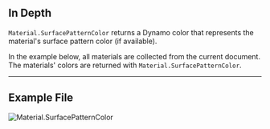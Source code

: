 ## In Depth
`Material.SurfacePatternColor` returns a Dynamo color that represents the material's surface pattern color (if available).

In the example below, all materials are collected from the current document. The materials' colors are returned with `Material.SurfacePatternColor`.
___
## Example File

![Material.SurfacePatternColor](./Revit.Elements.Material.SurfacePatternColor_img.jpg)
